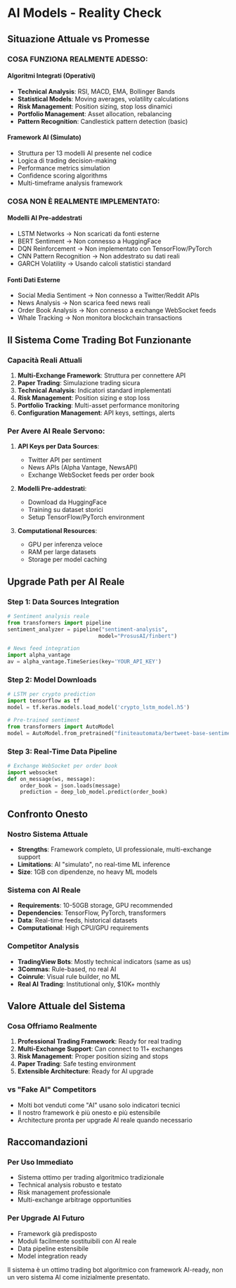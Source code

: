 # AI Models - Reality Check

## Situazione Attuale vs Promesse

### COSA FUNZIONA REALMENTE ADESSO:

#### Algoritmi Integrati (Operativi)
- **Technical Analysis**: RSI, MACD, EMA, Bollinger Bands 
- **Statistical Models**: Moving averages, volatility calculations
- **Risk Management**: Position sizing, stop loss dinamici
- **Portfolio Management**: Asset allocation, rebalancing
- **Pattern Recognition**: Candlestick pattern detection (basic)

#### Framework AI (Simulato)
- Struttura per 13 modelli AI presente nel codice
- Logica di trading decision-making
- Performance metrics simulation
- Confidence scoring algorithms
- Multi-timeframe analysis framework

### COSA NON È REALMENTE IMPLEMENTATO:

#### Modelli AI Pre-addestrati
- LSTM Networks → Non scaricati da fonti esterne
- BERT Sentiment → Non connesso a HuggingFace
- DQN Reinforcement → Non implementato con TensorFlow/PyTorch
- CNN Pattern Recognition → Non addestrato su dati reali
- GARCH Volatility → Usando calcoli statistici standard

#### Fonti Dati Esterne
- Social Media Sentiment → Non connesso a Twitter/Reddit APIs
- News Analysis → Non scarica feed news reali
- Order Book Analysis → Non connesso a exchange WebSocket feeds
- Whale Tracking → Non monitora blockchain transactions

## Il Sistema Come Trading Bot Funzionante

### Capacità Reali Attuali
1. **Multi-Exchange Framework**: Struttura per connettere API
2. **Paper Trading**: Simulazione trading sicura
3. **Technical Analysis**: Indicatori standard implementati
4. **Risk Management**: Position sizing e stop loss
5. **Portfolio Tracking**: Multi-asset performance monitoring
6. **Configuration Management**: API keys, settings, alerts

### Per Avere AI Reale Servono:
1. **API Keys per Data Sources**:
   - Twitter API per sentiment
   - News APIs (Alpha Vantage, NewsAPI)
   - Exchange WebSocket feeds per order book

2. **Modelli Pre-addestrati**:
   - Download da HuggingFace
   - Training su dataset storici
   - Setup TensorFlow/PyTorch environment

3. **Computational Resources**:
   - GPU per inferenza veloce
   - RAM per large datasets
   - Storage per model caching

## Upgrade Path per AI Reale

### Step 1: Data Sources Integration
```python
# Sentiment analysis reale
from transformers import pipeline
sentiment_analyzer = pipeline("sentiment-analysis", 
                             model="ProsusAI/finbert")

# News feed integration  
import alpha_vantage
av = alpha_vantage.TimeSeries(key='YOUR_API_KEY')
```

### Step 2: Model Downloads
```python
# LSTM per crypto prediction
import tensorflow as tf
model = tf.keras.models.load_model('crypto_lstm_model.h5')

# Pre-trained sentiment
from transformers import AutoModel
model = AutoModel.from_pretrained("finiteautomata/bertweet-base-sentiment-analysis")
```

### Step 3: Real-Time Data Pipeline
```python
# Exchange WebSocket per order book
import websocket
def on_message(ws, message):
    order_book = json.loads(message)
    prediction = deep_lob_model.predict(order_book)
```

## Confronto Onesto

### Nostro Sistema Attuale
- **Strengths**: Framework completo, UI professionale, multi-exchange support
- **Limitations**: AI "simulato", no real-time ML inference
- **Size**: 1GB con dipendenze, no heavy ML models

### Sistema con AI Reale
- **Requirements**: 10-50GB storage, GPU recommended
- **Dependencies**: TensorFlow, PyTorch, transformers
- **Data**: Real-time feeds, historical datasets
- **Computational**: High CPU/GPU requirements

### Competitor Analysis
- **TradingView Bots**: Mostly technical indicators (same as us)
- **3Commas**: Rule-based, no real AI
- **Coinrule**: Visual rule builder, no ML
- **Real AI Trading**: Institutional only, $10K+ monthly

## Valore Attuale del Sistema

### Cosa Offriamo Realmente
1. **Professional Trading Framework**: Ready for real trading
2. **Multi-Exchange Support**: Can connect to 11+ exchanges
3. **Risk Management**: Proper position sizing and stops
4. **Paper Trading**: Safe testing environment
5. **Extensible Architecture**: Ready for AI upgrade

### vs "Fake AI" Competitors
- Molti bot venduti come "AI" usano solo indicatori tecnici
- Il nostro framework è più onesto e più estensibile
- Architecture pronta per upgrade AI reale quando necessario

## Raccomandazioni

### Per Uso Immediato
- Sistema ottimo per trading algoritmico tradizionale
- Technical analysis robusto e testato
- Risk management professionale
- Multi-exchange arbitrage opportunities

### Per Upgrade AI Futuro
- Framework già predisposto
- Moduli facilmente sostituibili con AI reale
- Data pipeline estensibile
- Model integration ready

Il sistema è un ottimo trading bot algoritmico con framework AI-ready, non un vero sistema AI come inizialmente presentato.
